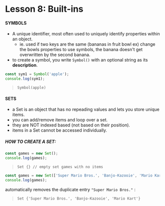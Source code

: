 # Lesson 8: Built-ins

#### SYMBOLS

* A unique identifier, most often used to uniquely identify properties within an object.
  * ie. used if two keys are the same (bananas in fruit bowl ex) change the bowls properties to use symbols, the banana doesn't get overwritten by the second banana.
* to create a symbol, you write `Symbol()` with an optional string as its **description**.
```JavaScript
const sym1 = Symbol('apple');
console.log(sym1);
```
> `Symbol(apple)`

#### SETS

* a Set is an object that has no repeading values and lets you store unique items.
* you can add/remove items and loop over a set.
* they are NOT indexed based (not based on their position).
* items in a Set cannot be accessed individually.

##### HOW TO CREATE A SET:
```JavaScript
const games = new Set();
console.log(games);
```

> `Set {} // empty set games with no items`

```JavaScript
const games = new Set(['Super Mario Bros.', 'Banjo-Kazooie', 'Mario Kart', 'Super Mario Bros.']);
console.log(games);
```
automatically removes the duplicate entry ``"Super Mario Bros."`` :
> `Set {'Super Mario Bros.', 'Banjo-Kazooie', 'Mario Kart'}`
